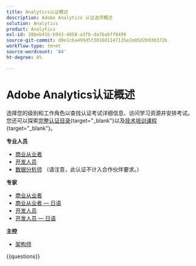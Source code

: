 ```yaml
---
title: Analytics认证概述
description: Adobe Analytics 认证选项概述
solution: Analytics
product: Analytics
exl-id: 38beb41b-b943-4058-a3fb-da7babff8499
source-git-commit: d0e1c6a499d5f3016d1147135e2e85d2b930372b
workflow-type: tm+mt
source-wordcount: '84'
ht-degree: 8%

---
```


# Adobe Analytics认证概述

选择您的级别和工作角色以查找认证考试详细信息、访问学习资源并安排考试。 您还可以探索[完整认证目录](https://certification.adobe.com/certifications){target="_blank"}以及[技术培训课程](https://certification.adobe.com/courses/?/courses){target="_blank"}。

**专业人员**

* [商业从业者](https://certification.adobe.com/certification/analytics-business-practitioner-professional) <!--AD0-E212-->
* [开发人员](https://certification.adobe.com/certification/adobe-analytics-developer-professional) <!--AD0-E213-->
* [数据分析师](https://certification.adobe.com/certification/data-analyst-professional) （请注意，此认证不计入合作伙伴要求。） <!--AD0-E215-->

**专家**

* [商业从业者](https://certification.adobe.com/certification/analytics-business-practitioner-expert) <!--AD0-E208-->
* [商业从业者 — 日语](https://certification.adobe.com/certification/analytics-business-practitioner-expert)<!--AD0-E208-J-->
* [开发人员](https://certification.adobe.com/certification/developer-expert) <!--AD0-E209-->
* [开发人员 — 日语](https://certification.adobe.com/certification/developer-expert) <!--AD0-E209-J-->

**主控**

* [架构师](https://certification.adobe.com/certification/architect-master) <!--AD0-E207-->

{{questions}}

